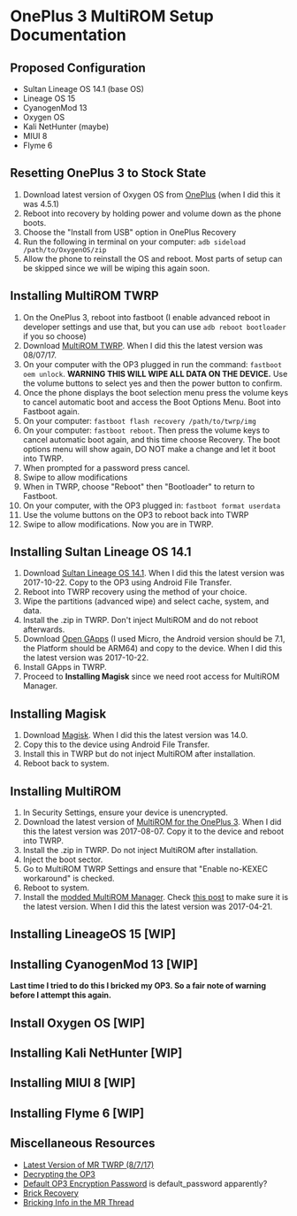 # OnePlus 3 MultiROM Setup Documentation

## Proposed Configuration
- Sultan Lineage OS 14.1 (base OS)
- Lineage OS 15 
- CyanogenMod 13
- Oxygen OS
- Kali NetHunter (maybe)
- MIUI 8
- Flyme 6


## Resetting OnePlus 3 to Stock State
1. Download latest version of Oxygen OS from [OnePlus](http://downloads.oneplus.net/) (when I did this it was 4.5.1)
1. Reboot into recovery by holding power and volume down as the phone boots.
1. Choose the "Install from USB" option in OnePlus Recovery
1. Run the following in terminal on your computer: `adb sideload /path/to/OxygenOS/zip`
1. Allow the phone to reinstall the OS and reboot. Most parts of setup can be skipped since we will be wiping this again soon.

## Installing MultiROM TWRP
1. On the OnePlus 3, reboot into fastboot (I enable advanced reboot in developer settings and use that, but you can use `adb reboot bootloader` if you so choose)
1. Download [MultiROM TWRP](https://forum.xda-developers.com/showpost.php?p=73316166&postcount=1950). When I did this the latest version was 08/07/17.
1. On your computer with the OP3 plugged in run the command: `fastboot oem unlock`. **WARNING THIS WILL WIPE ALL DATA ON THE DEVICE.** Use the volume buttons to select yes and then the power button to confirm.
1. Once the phone displays the boot selection menu press the volume keys to cancel automatic boot and access the Boot Options Menu. Boot into Fastboot again.
1. On your computer: `fastboot flash recovery /path/to/twrp/img`
1. On your computer: `fastboot reboot`. Then press the volume keys to cancel automatic boot again, and this time choose Recovery. The boot options menu will show again, DO NOT make a change and let it boot into TWRP.
1. When prompted for a password press cancel.
1. Swipe to allow modifications
1. When in TWRP, choose "Reboot" then "Bootloader" to return to Fastboot.
1. On your computer, with the OP3 plugged in: `fastboot format userdata`
1. Use the volume buttons on the OP3 to reboot back into TWRP
1. Swipe to allow modifications. Now you are in TWRP.

## Installing Sultan Lineage OS 14.1
1. Download [Sultan Lineage OS 14.1](https://forum.xda-developers.com/oneplus-3/oneplus-3--3t-cross-device-development/op3-op3t-unofficial-lineageos-14-1-t3588696). When I did this the latest version was 2017-10-22. Copy to the OP3 using Android File Transfer.
1. Reboot into TWRP recovery using the method of your choice.
1. Wipe the partitions (advanced wipe) and select cache, system, and data.
1. Install the .zip in TWRP. Don't inject MultiROM and do not reboot afterwards.
1. Download [Open GApps](http://opengapps.org/) (I used Micro, the Android version should be 7.1, the Platform should be ARM64) and copy to the device. When I did this the latest version was 2017-10-22.
1. Install GApps in TWRP.
1. Proceed to **Installing Magisk** since we need root access for MultiROM Manager.

## Installing Magisk
1. Download [Magisk](https://forum.xda-developers.com/apps/magisk/official-magisk-v7-universal-systemless-t3473445). When I did this the latest version was 14.0.
1. Copy this to the device using Android File Transfer.
1. Install this in TWRP but do not inject MultiROM after installation.
1. Reboot back to system.

## Installing MultiROM
1. In Security Settings, ensure your device is unencrypted.
1. Download the latest version of [MultiROM for the OnePlus 3](https://forum.xda-developers.com/showpost.php?p=73316166&postcount=1950). When I did this the latest version was 2017-08-07. Copy it to the device and reboot into TWRP.
1. Install the .zip in TWRP. Do not inject MultiROM after installation.
1. Inject the boot sector.
1. Go to MultiROM TWRP Settings and ensure that "Enable no-KEXEC workaround" is checked.
1. Reboot to system.
1. Install the [modded MultiROM Manager](https://androidfilehost.com/?fid=457095661767155476). Check [this post](https://forum.xda-developers.com/showpost.php?p=67685852&postcount=2) to make sure it is the latest version. When I did this the latest version was 2017-04-21.

## Installing LineageOS 15 [WIP]


## Installing CyanogenMod 13 [WIP]
**Last time I tried to do this I bricked my OP3. So a fair note of warning before I attempt this again.**


## Install Oxygen OS [WIP]


## Installing Kali NetHunter [WIP]


## Installing MIUI 8 [WIP]


## Installing Flyme 6 [WIP]


## Miscellaneous Resources
- [Latest Version of MR TWRP (8/7/17)](https://forum.xda-developers.com/showpost.php?p=73316166&postcount=1950)
- [Decrypting the OP3](https://forum.xda-developers.com/oneplus-3/how-to/unencrypt-oxygenos-loosing-data-t3412228)
- [Default OP3 Encryption Password](https://forum.xda-developers.com/oneplus-3/help/removing-encryption-t3422581) is default_password apparently?
- [Brick Recovery](https://forum.xda-developers.com/oneplus-3/how-to/guide-mega-unbrick-guide-hard-bricked-t3405700)
- [Bricking Info in the MR Thread](https://forum.xda-developers.com/oneplus-3/development/multirom-v33b-op3-t3415654/page100)
